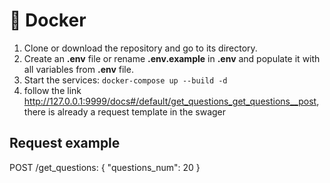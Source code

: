 # 🐳 Docker

1. Clone or download the repository and go to its directory.
2. Create an **.env** file or rename **.env.example** in **.env** and populate it with all variables from **.env**
   file.
3. Start the services: `docker-compose up --build -d`
4. follow the link http://127.0.0.1:9999/docs#/default/get_questions_get_questions__post, there is already a request template in the swager
 
## Request example

POST /get_questions:
      {
        "questions_num": 20
      }
